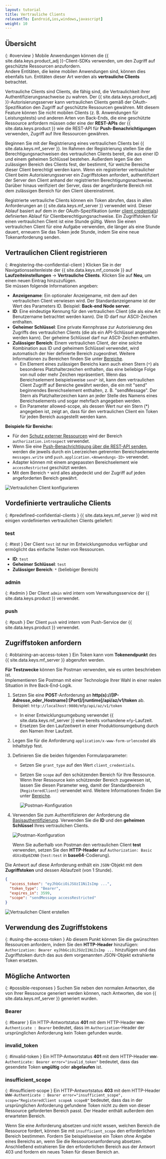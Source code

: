 ```yaml
---
layout: tutorial
title: Vertrauliche Clients
relevantTo: [android,ios,windows,javascript]
weight: 10
---
```

<!-- NLS_CHARSET=UTF-8 -->
## Übersicht
{: #overview }
Mobile Anwendungen können die {{ site.data.keys.product_adj }}-Client-SDKs verwenden, um den Zugriff auf geschützte Ressourcen anzufordern.   
Andere Entitäten, die keine mobilen Anwendungen sind, können dies ebenfalls tun. Entitäten dieser Art werden als **vertrauliche Clients** betrachtet. 

Vertrauliche Clients sind Clients, die fähig sind, die Vertraulichkeit ihrer Authentifizierungsnachweise zu wahren. Der
{{ site.data.keys.product_adj }}-Autorisierungsserver kann vertraulichen Clients gemäß der OAuth-Spezifikation den Zugriff
auf geschützte Ressourcen gewähren. Mit diesem Feature können Sie nicht mobilen Clients (z. B. Anwendungen für Leistungstests) und
anderen Arten von Back-Ends, die eine geschützte Ressource anfordern müssen
oder eine der **REST-APIs** der {{ site.data.keys.product }} wie die REST-API für **Push-Benachrichtigungen** verwenden,
Zugriff auf Ihre Ressourcen gewähren.

Beginnen Sie mit der Registrierung
eines vertraulichen Clients bei {{ site.data.keys.mf_server }}.
Im Rahmen der Registrierung stellen Sie die Berechtigungsnachweisen des vertraulichen Clients bereit, die aus einer ID und einem geheimen Schlüssel bestehen. Außerdem legen Sie den zulässigen Bereich des Clients fest,
der bestimmt, für welche Bereiche dieser Client berechtigt werden kann. Wenn ein registrierter vertraulicher Client beim Autorisierungsserver ein Zugriffstoken anfordert, authentifiziert der
Server den Client anhand der registrierten Berechtigungsnachweise. Darüber hinaus verifiziert der Server, dass der angeforderte Bereich mit dem zulässigen Bereich für den Client
übereinstimmt. 

Registrierte vertrauliche Clients können ein Token abrufen, dass in allen Anforderungen an {{ site.data.keys.mf_server }} verwendet wird. Dieser Ablauf basiert
auf dem in der OAuth-Spezifikation
(unter [client credentials](https://tools.ietf.org/html/rfc6749#section-1.3.4)) definierten Ablauf für Clientberechtigungsnachweise. Ein Zugriffstoken
für einen vertraulichen Client ist eine Stunde gültig. Wenn Sie einen vertraulichen Client für eine Aufgabe verwenden, die länger als eine Stunde dauert,
erneuern Sie das Token jede Stunde, indem Sie eine neue Tokenanforderung senden. 

## Vertraulichen Client registrieren
{: #registering-the-confidential-client }
Klicken Sie in der Navigationsseitenleiste der {{ site.data.keys.mf_console }} auf **Laufzeiteinstellungen** →
**Vertrauliche Clients**. Klicken Sie auf
**Neu**, um einen neuen Eintrag hinzuzufügen.   
Sie müssen folgende Informationen angeben: 

- **Anzeigename**: Ein optionaler Anzeigename, mit dem auf den vertraulichen Client verwiesen wird. Der Standardanzeigename ist der Wert des Parameters
ID. Beispiel: **Back-end Node server**.
- **ID**: Eine eindeutige Kennung für den vertraulichen Client (die als eine Art Benutzername betrachtet werden kann). Die ID darf nur ASCII-Zeichen enthalten. 
- **Geheimer Schlüssel**: Eine private Kennphrase zur Autorisierung des Zugriffs des vertraulichen Clients (die als ein API-Schlüssel angesehen werden kann). Der geheime Schlüssel darf nur ASCII-Zeichen enthalten. 
- **Zulässiger Bereich**: Einem vertraulichen Client, der eine solche Kombination aus ID und geheimem Schlüssel verwendet, wird automatisch
der hier definierte Bereich zugeordnet. Weitere Informationen zu Bereichen finden Sie unter [Bereiche](../#scopes).
    - Ein Element eines zulässigen Bereichs kann auch einen Stern (`*`) als besonderes Platzhalterzeichen enthalten, das eine beliebige Folge von null oder mehr Zeichen repräsentiert. Wenn das Bereichselement beispielsweise
`send*` ist, kann dem vertraulichen Client Zugriff auf Bereiche gewährt werden, die ein mit "send" beginnendes Bereichselement enthalten, z. B.
"sendMessage". Der Stern als Platzhalterzeichen kann an jeder Stelle des Namens eines Bereichselements und sogar mehrfach angegeben werden.  
    - Ein Parameter
allowed-scope, als dessen Wert nur ein Stern
(*) angegeben ist, zeigt an, dass für den vertraulichen Client ein Token für jeden Bereich ausgestellt werden kann. 

**Beispiele für Bereiche:**

- Für den [Schutz externer Ressourcen](../protecting-external-resources) wird der Bereich `authorization.introspect` verwendet.
- Wenn Sie eine [Push-Benachrichtigung über die REST-API senden](../../notifications/sending-notifications), werden die jeweils durch ein Leerzeichen getrennten
Bereichselemente `messages.write` und `push.application.<Anwendungs-ID>` verwendet. 
- Adapter können mit einem angepassten Bereichselement wie `accessRestricted` geschützt werden.
- Mit dem Bereich `*` wird alles abgedeckt und der Zugriff auf jeden angeforderten Bereich gewährt. 

<img class="gifplayer" alt="Vertraulichen Client konfigurieren" src="push-confidential-client.png"/>

## Vordefinierte vertrauliche Clients
{: #predefined-confidential-clients }
{{ site.data.keys.mf_server }} wird mit einigen vordefinierten vertraulichen Clients geliefert: 

### test
{: #test }
Der Client `test` ist nur im Entwicklungsmodus verfügbar und ermöglicht das einfache Testen von Ressourcen. 

- **ID**: `test`
- **Geheimer Schlüssel**: `test`
- **Zulässiger Bereich**: `*` (beliebiger Bereich)

### admin
{: #admin }
Der Client `admin` wird intern vom Verwaltungsservice der {{ site.data.keys.product }} verwendet. 

### push
{: #push }
Der Client `push` wird intern vom Push-Service der {{ site.data.keys.product }} verwendet. 

## Zugriffstoken anfordern
{: #obtaining-an-access-token }
Ein Token kann vom **Tokenendpunkt** des {{ site.data.keys.mf_server }} abgerufen werden.   

**Für Testzwecke** können Sie Postman verwenden, wie es unten beschrieben ist.   
Implementieren Sie Postman mit einer Technologie Ihrer Wahl in einer realen Situation in Ihre Back-End-Logik. 

1.  Setzen Sie eine **POST**-Anforderung an **http(s)://[IP-Adresse_oder_Hostname]:[Port]/[runtime]/api/az/v1/token** ab.  
    Beispiel: `http://localhost:9080/mfp/api/az/v1/token`
    - In einer Entwicklungsumgebung verwendet {{ site.data.keys.mf_server }} eine bereits vorhandene `mfp`-Laufzeit.   
    - Ersetzen Sie den Laufzeitwert in einer Produktionsumgebung durch den Namen Ihrer Laufzeit. 

2.  Legen Sie für die Anforderung `application/x-www-form-urlencoded` als Inhaltstyp fest.  
3.  Definieren Sie die beiden folgenden Formularparameter: 
    - Setzen Sie `grant_type` auf den Wert `client_credentials`.
    - Setzen Sie `scope` auf den schützenden Bereich für Ihre Ressource. Wenn Ihrer Ressource kein schützender Bereich zugewiesen ist, lassen Sie diesen Parameter weg, damit der Standardbereich (`RegisteredClient`) verwendet wird. Weitere Informationen finden Sie unter [Bereiche](../../authentication-and-security/#scopes).

       ![Postman-Konfiguration](confidential-client-steps-1-3.png)

4.  Verwenden Sie zum Authentifizieren der Anforderung die [Basisauthentifizierung](https://en.wikipedia.org/wiki/Basic_access_authentication#Client_side). Verwenden Sie die
**ID** und den **geheimen Schlüssel** Ihres vertraulichen Clients.

    ![Postman-Konfiguration](confidential-client-step-4.png)

    Wenn Sie außerhalb von Postman den vertraulichen Client **test** verwenden,
setzen Sie den **HTTP-Header** auf `Authorization: Basic dGVzdDp0ZXN0` (`test:test`
in **base64**-Codierung).

Die Antwort auf diese Anforderung enthält ein `JSON`-Objekt mit dem
**Zugriffstoken** und dessen Ablaufzeit (von 1 Stunde). 

```json
{
  "access_token": "eyJhbGciOiJSUzI1NiIsImp ...",
  "token_type": "Bearer",
  "expires_in": 3599,
  "scope": "sendMessage accessRestricted"
}
```

![Vertraulichen Client erstellen](confidential-client-access-token.png)

## Verwendung des Zugriffstokens
{: #using-the-access-token }
Ab diesem Punkt können Sie die gwünschten Ressourcen anfordern, indem Sie
den **HTTP-Header** hinzufügen: `Authorization: Bearer eyJhbGciOiJSUzI1NiIsImp ...` hinzufügen
und das Zugriffstoken durch das aus dem vorgenannten JSON-Objekt extrahierte Token ersetzen. 

## Mögliche Antworten
{: #possible-responses }
Suchen Sie neben den normalen Antworten, die von Ihrer Ressource generiert werden können,
nach Antworten, die von {{ site.data.keys.mf_server }} generiert wurden.

### Bearer
{: #bearer }
Ein HTTP-Antwortstatus **401** mit dem HTTP-Header `WWW-Authenticate : Bearer` bedeutet,
dass im `Authorization`-Header der ursprünglichen Anforderung kein Token gefunden wurde. 

### invalid_token
{: #invalid-token }
Ein HTTP-Antwortstatus **401** mit dem HTTP-Header
`WWW-Authenticate: Bearer error="invalid_token"` bedeutet, dass das gesendete Token
**ungültig** oder **abgelaufen** ist.

### insufficient_scope
{: #insufficient-scope }
Ein HTTP-Antwortstatus **403** mit dem HTTP-Header `WWW-Authenticate : Bearer error="insufficient_scope", scope="RegisteredClient scopeA scopeB"` bedeutet, dass das in der ursprünglichen Anforderung gefundene Token nicht zu dem von dieser Ressource geforderten Bereich passt. Der Header enthält außerdem den erwarteten Bereich. 

Wenn Sie eine Anforderung absetzen und nicht wssen, welchen Bereich die Ressource fordert, können Sie mit `insufficient_scope` den erforderlichen Bereich bestimmen. Fordern Sie beispielsweise ein Token ohne Angabe eines Bereichs an, wenn Sie die Ressourcenanforderung absetzen. Anschließend extrahieren Sie den erforderlichen Bereich
aus der Antwort 403 und fordern ein neues Token für diesen Bereich an. 

